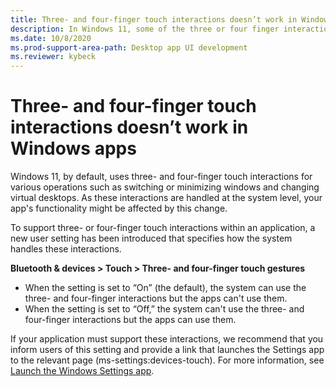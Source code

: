 ```yaml
---
title: Three- and four-finger touch interactions doesn’t work in Windows apps
description: In Windows 11, some of the three or four finger interactions are no longer consumable by applications.
ms.date: 10/8/2020
ms.prod-support-area-path: Desktop app UI development
ms.reviewer: kybeck
---
```

# Three- and four-finger touch interactions doesn’t work in Windows apps

Windows 11, by default, uses three- and four-finger touch interactions for various operations such as switching or minimizing windows and changing virtual desktops. As these interactions are handled at the system level, your app's functionality might be affected by this change.

To support three- or four-finger touch interactions within an application, a new user setting has been introduced that specifies how the system handles these interactions.  

**Bluetooth & devices > Touch > Three- and four-finger touch gestures**

- When the setting is set to “On” (the default), the system can use the three- and four-finger interactions but the apps can't use them.
- When the setting is set to “Off,” the system can't use the three- and four-finger interactions but the apps can use them.

If your application must support these interactions, we recommend that you inform users of this setting and provide a link that launches the Settings app to the relevant page (ms-settings:devices-touch). For more information, see [Launch the Windows Settings app](/uwp/api/windows.system.launcher.launchuriasync?view=winrt-22000).
